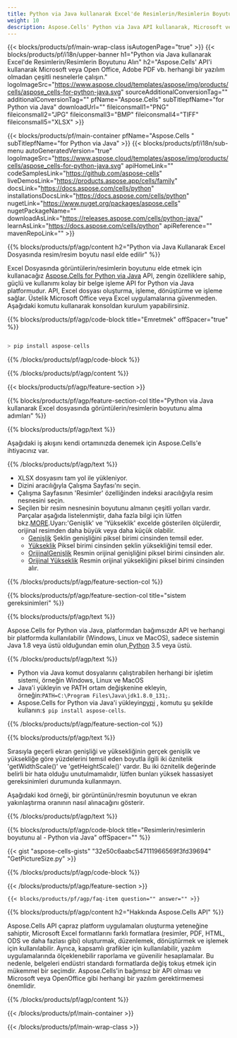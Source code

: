 ```yaml
---
title: Python via Java kullanarak Excel'de Resimlerin/Resimlerin Boyutunu Alın
weight: 10
description: Aspose.Cells' Python via Java API kullanarak, Microsoft veya Open Office, Adobe PDF, vb. herhangi bir yazılım olmadan Excel'de Görüntüler/Resimler boyutunu alır.
---
```

{{< blocks/products/pf/main-wrap-class isAutogenPage="true" >}}
{{< blocks/products/pf/i18n/upper-banner h1="Python via Java kullanarak Excel\'de Resimlerin/Resimlerin Boyutunu Alın" h2="Aspose.Cells\' API\'i kullanarak Microsoft veya Open Office, Adobe PDF vb. herhangi bir yazılım olmadan çeşitli nesnelerle çalışın." logoImageSrc="https://www.aspose.cloud/templates/aspose/img/products/cells/aspose_cells-for-python-java.svg" sourceAdditionalConversionTag="" additionalConversionTag="" pfName="Aspose.Cells" subTitlepfName="for Python via Java" downloadUrl="" fileiconsmall1="PNG" fileiconsmall2="JPG" fileiconsmall3="BMP" fileiconsmall4="TIFF" fileiconsmall5="XLSX" >}}

{{< blocks/products/pf/main-container pfName="Aspose.Cells " subTitlepfName="for Python via Java" >}}
{{< blocks/products/pf/i18n/sub-menu autoGeneratedVersion="true" logoImageSrc="https://www.aspose.cloud/templates/aspose/img/products/cells/aspose_cells-for-python-java.svg" apiHomeLink="" codeSamplesLink="https://github.com/aspose-cells" liveDemosLink="https://products.aspose.app/cells/family" docsLink="https://docs.aspose.com/cells/python" installationsDocsLink="https://docs.aspose.com/cells/python" nugetLink="https://www.nuget.org/packages/aspose.cells" nugetPackageName="" downloadAsLink="https://releases.aspose.com/cells/python-java/" learnAsLink="https://docs.aspose.com/cells/python" apiReference="" mavenRepoLink="" >}}

{{% blocks/products/pf/agp/content h2="Python via Java Kullanarak Excel Dosyasında resim/resim boyutu nasıl elde edilir" %}}

 Excel Dosyasında görüntülerin/resimlerin boyutunu elde etmek için kullanacağız
 [Aspose.Cells for Python via Java](https://pypi.org/project/aspose-cells/) 
 API, zengin özelliklere sahip, güçlü ve kullanımı kolay bir belge işleme API for Python via Java platformudur. API, Excel dosyası oluşturma, işleme, dönüştürme ve işleme sağlar. Üstelik Microsoft Office veya Excel uygulamalarına güvenmeden. Aşağıdaki komutu kullanarak konsoldan kurulum yapabilirsiniz.

{{% blocks/products/pf/agp/code-block title="Emretmek" offSpacer="true" %}}

```cs

> pip install aspose-cells

```

{{% /blocks/products/pf/agp/code-block %}}

{{% /blocks/products/pf/agp/content %}}

{{< blocks/products/pf/agp/feature-section >}}

{{% blocks/products/pf/agp/feature-section-col title="Python via Java kullanarak Excel dosyasında görüntülerin/resimlerin boyutunu alma adımları" %}}

{{% blocks/products/pf/agp/text %}}

Aşağıdaki iş akışını kendi ortamınızda denemek için Aspose.Cells'e ihtiyacınız var.

{{% /blocks/products/pf/agp/text %}}

+ XLSX dosyasını tam yol ile yükleniyor.
+ Dizini aracılığıyla Çalışma Sayfası'nı seçin.
+ Çalışma Sayfasının 'Resimler' özelliğinden indeksi aracılığıyla resim nesnesini seçin.
 + Seçilen bir resim nesnesinin boyutunu almanın çeşitli yolları vardır. Parçalar aşağıda listelenmiştir, daha fazla bilgi için lütfen bkz.[MORE](https://reference.aspose.com/cells/python-java/asposecells.api/Picture).Uyarı:'Genişlik' ve 'Yükseklik' excelde gösterilen ölçülerdir, orijinal resimden daha büyük veya daha küçük olabilir.
    + [Genişlik](https://reference.aspose.com/cells/python-java/asposecells.api/picture#Width) Şeklin genişliğini piksel birimi cinsinden temsil eder.
    + [Yükseklik](https://reference.aspose.com/cells/python-java/asposecells.api/picture#Height) Piksel birimi cinsinden şeklin yüksekliğini temsil eder.
    + [OrijinalGenişlik](https://reference.aspose.com/cells/python-java/asposecells.api/picture#OriginalWidth) Resmin orijinal genişliğini piksel birimi cinsinden alır.
    + [Orijinal Yükseklik](https://reference.aspose.com/cells/python-java/asposecells.api/picture#OriginalHeight) Resmin orijinal yüksekliğini piksel birimi cinsinden alır.
    

{{% /blocks/products/pf/agp/feature-section-col %}}

{{% blocks/products/pf/agp/feature-section-col title="sistem gereksinimleri" %}}

{{% blocks/products/pf/agp/text %}}

Aspose.Cells for Python via Java, platformdan bağımsızdır API ve herhangi bir platformda kullanılabilir (Windows, Linux ve MacOS), sadece sistemin Java 1.8 veya üstü olduğundan emin olun,[Python](https://www.python.org/downloads/) 3.5 veya üstü.
 
{{% /blocks/products/pf/agp/text %}}

- Python via Java komut dosyalarını çalıştırabilen herhangi bir işletim sistemi, örneğin Windows, Linux ve MacOS
-  Java'i yükleyin ve PATH ortam değişkenine ekleyin, örneğin:<code>PATH=C:\Program Files\Java\jdk1.8.0_131;</code>.
-  Aspose.Cells for Python via Java'i yükleyin<a href="https://pypi.org/project/aspose-cells/">pypi</a> , komutu şu şekilde kullanın:<code>$ pip install aspose-cells</code>.

{{% /blocks/products/pf/agp/feature-section-col %}}

{{% blocks/products/pf/agp/text %}}
 
 Sırasıyla geçerli ekran genişliği ve yüksekliğinin gerçek genişlik ve yüksekliğe göre yüzdelerini temsil eden boyutla ilgili iki öznitelik 'getWidthScale()' ve 'getHeightScale()' vardır.
 Bu iki öznitelik değerinde belirli bir hata olduğu unutulmamalıdır, lütfen bunları yüksek hassasiyet gereksinimleri durumunda kullanmayın.
 
 Aşağıdaki kod örneği, bir görüntünün/resmin boyutunun ve ekran yakınlaştırma oranının nasıl alınacağını gösterir.

{{% /blocks/products/pf/agp/text %}}

{{% blocks/products/pf/agp/code-block title="Resimlerin/resimlerin boyutunu al - Python via Java" offSpacer="" %}}

{{< gist "aspose-cells-gists" "32e50c6aabc547111966569f3fd39694" "GetPictureSize.py" >}}

{{% /blocks/products/pf/agp/code-block %}}

{{< /blocks/products/pf/agp/feature-section >}}

    {{< blocks/products/pf/agp/faq-item question="" answer="" >}}
 

<!-- aboutfile Starts -->

{{% blocks/products/pf/agp/content h2="Hakkında Aspose.Cells API" %}}

Aspose.Cells API çapraz platform uygulamaları oluşturma yeteneğine sahiptir, Microsoft Excel formatlarını farklı formatlara (resimler, PDF, HTML, ODS ve daha fazlası gibi) oluşturmak, düzenlemek, dönüştürmek ve işlemek için kullanılabilir. Ayrıca, kapsamlı grafikler için kullanılabilir, yazılım uygulamalarında ölçeklenebilir raporlama ve güvenilir hesaplamalar. Bu nedenle, belgeleri endüstri standardı formatlarda değiş tokuş etmek için mükemmel bir seçimdir. Aspose.Cells'in bağımsız bir API olması ve Microsoft veya OpenOffice gibi herhangi bir yazılım gerektirmemesi önemlidir.

{{% /blocks/products/pf/agp/content %}}



<!-- aboutfile Ends -->
<!--
{{< blocks/products/pf/agp/other-supported-section title="Other Supported Splitting Formats" subTitle="Using C#, One can also split large file into chunks of many other file formats including." >}}

{{< blocks/products/pf/agp/other-supported-section-item href="https://products.aspose.com/cells/net/splitter/ods/" name="ODS" description="OpenDocument Spreadsheet File" >}}
{{< blocks/products/pf/agp/other-supported-section-item href="https://products.aspose.com/cells/net/splitter/xls/" name="XLS" description="Excel Binary Format" >}}
{{< blocks/products/pf/agp/other-supported-section-item href="https://products.aspose.com/cells/net/splitter/xlsb/" name="XLSB" description="Binary Excel Workbook File" >}}
{{< blocks/products/pf/agp/other-supported-section-item href="https://products.aspose.com/cells/net/splitter/xlsm/" name="XLSM" description="Spreadsheet File" >}}

{{< /blocks/products/pf/agp/other-supported-section >}}

-->

{{< /blocks/products/pf/main-container >}}
    
{{< /blocks/products/pf/main-wrap-class >}}
